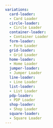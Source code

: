 ```yaml
---
variations:
  card-loader:
  - Card Loader
  circle-loader:
  - Circle Loader
  container-loader:
  - Container Loader
  form-loader:
  - Form Loader
  grid-loader:
  - Grid Loader
  home-loader:
  - Home Loader
  jumper-loader:
  - Jumper Loader
  line-loader:
  - Line Loader
  list-loader:
  - List Loader
  pdp-loader:
  - PDP Loader
  shop-loader:
  - Shop Loader
  square-loader:
  - Square Loader
---
```

